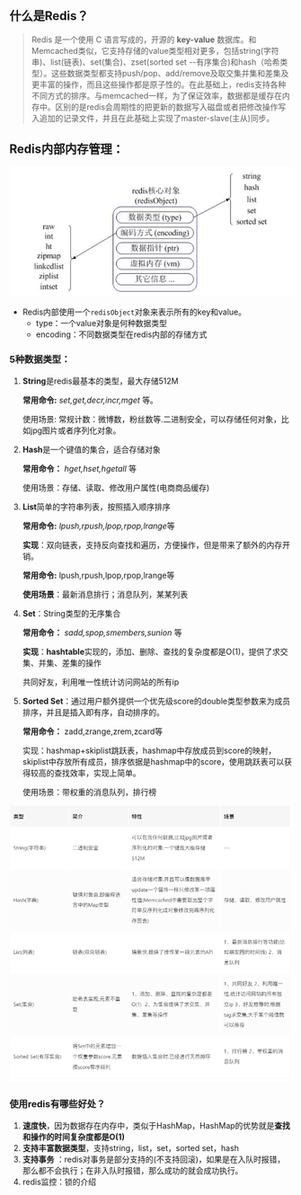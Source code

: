 ## 什么是Redis？

> Redis 是一个使用 C 语言写成的，开源的 **key-value** 数据库。和Memcached类似，它支持存储的value类型相对更多，包括string(字符串)、list(链表)、set(集合)、zset(sorted set --有序集合)和hash（哈希类型）。这些数据类型都支持push/pop、add/remove及取交集并集和差集及更丰富的操作，而且这些操作都是原子性的。在此基础上，redis支持各种不同方式的排序。与memcached一样，为了保证效率，数据都是缓存在内存中。区别的是redis会周期性的把更新的数据写入磁盘或者把修改操作写入追加的记录文件，并且在此基础上实现了master-slave(主从)同步。

## Redis内部内存管理：

<img src="https://raw.githubusercontent.com/scottie1996/PicGo/master/img/image-20201010164950576.png" alt="image-20201010164950576" style="zoom:80%;" />

- Redis内部使用一个`redisObject`对象来表示所有的key和value。
  - type：一个value对象是何种数据类型
  - encoding：不同数据类型在redis内部的存储方式

### 5种数据类型：

1. **String**是redis最基本的类型，最大存储512M

   **常用命令:** *set,get,decr,incr,mget* 等。

   使用场景: 常规计数：微博数，粉丝数等.二进制安全，可以存储任何对象，比如jpg图片或者序列化对象。

2. **Hash**是一个键值的集合，适合存储对象

   **常用命令：** *hget,hset,hgetall* 等

   使用场景：存储、读取、修改用户属性(电商商品缓存)

3. **List**简单的字符串列表，按照插入顺序排序

   **常用命令:** *lpush,rpush,lpop,rpop,lrange*等

   **实现**：双向链表，支持反向查找和遍历，方便操作，但是带来了额外的内存开销。

   **常用命令:** lpush,rpush,lpop,rpop,lrange等

   **使用场景**：最新消息排行；消息队列，某某列表

4. **Set**：String类型的无序集合

   **常用命令：** *sadd,spop,smembers,sunion* 等

   **实现**：**hashtable**实现的，添加、删除、查找的复杂度都是O(1)，提供了求交集、并集、差集的操作

   共同好友，利用唯一性统计访问网站的所有ip

5. **Sorted Set**：通过用户额外提供一个优先级score的double类型参数来为成员排序，并且是插入即有序，自动排序的。

   **常用命令：** zadd,zrange,zrem,zcard等

   实现：hashmap+skiplist跳跃表，hashmap中存放成员到score的映射，skiplist中存放所有成员，排序依据是hashmap中的score，使用跳跃表可以获得较高的查找效率，实现上简单。

   使用场景：带权重的消息队列，排行榜

<img src="https://raw.githubusercontent.com/scottie1996/PicGo/master/img/image-20201010165056925.png" alt="image-20201010165056925" style="zoom: 80%;" />

### 使用redis有哪些好处？

1. **速度快**，因为数据存在内存中，类似于HashMap，HashMap的优势就是**查找和操作的时间复杂度都是O(1)**
2. **支持丰富数据类型**，支持string，list，set，sorted set，hash
3. **支持事务** ：redis对事务是部分支持的(不支持回滚)，如果是在入队时报错，那么都不会执行；在非入队时报错，那么成功的就会成功执行。
4. redis监控：锁的介绍

